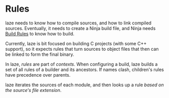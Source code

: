 # Rules

laze needs to know how to compile sources, and how to link compiled sources.
Eventually, it needs to create a Ninja build file, and Ninja needs [Build Rules][NinjaRules]
to know how to build.

Currently, laze is bit focused on building C projects (with some C++ support),
so it expects rules that turn sources to object files that then can be linked
to form the final binary.

In laze, *rules* are part of *contexts*. When configuring a build, laze builds
a set of all rules of a builder and its ancestors. If names clash, children's
rules have precedence over parents.

laze iterates the sources of each module, and then looks up a rule *based on
the source's file extension*.


[NinjaRules]: https://ninja-build.org/manual.html#_rules
